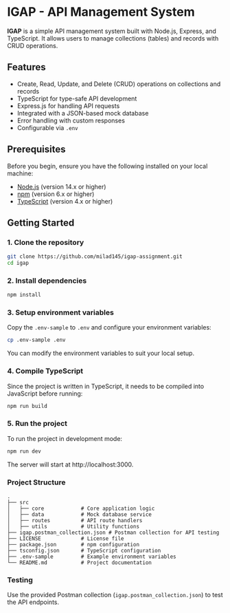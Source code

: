 # IGAP - API Management System

**IGAP** is a simple API management system built with Node.js, Express, and TypeScript. It allows users to manage collections (tables) and records with CRUD operations.

## Features

- Create, Read, Update, and Delete (CRUD) operations on collections and records
- TypeScript for type-safe API development
- Express.js for handling API requests
- Integrated with a JSON-based mock database
- Error handling with custom responses
- Configurable via `.env`

## Prerequisites

Before you begin, ensure you have the following installed on your local machine:

- [Node.js](https://nodejs.org/) (version 14.x or higher)
- [npm](https://www.npmjs.com/) (version 6.x or higher)
- [TypeScript](https://www.typescriptlang.org/) (version 4.x or higher)

## Getting Started

### 1. Clone the repository

```bash
git clone https://github.com/milad145/igap-assignment.git
cd igap
```
### 2. Install dependencies
```bash
npm install
```

### 3. Setup environment variables
Copy the `.env-sample` to `.env` and configure your environment variables:
```bash
cp .env-sample .env
```
You can modify the environment variables to suit your local setup.

### 4. Compile TypeScript
Since the project is written in TypeScript, it needs to be compiled into JavaScript before running:
```bash
npm run build
```

### 5. Run the project
To run the project in development mode:
```bash
npm run dev
```

The server will start at http://localhost:3000.

### Project Structure
```
.
├── src
│   ├── core            # Core application logic
│   ├── data            # Mock database service
│   ├── routes          # API route handlers
│   ├── utils           # Utility functions
├── igap.postman_collection.json # Postman collection for API testing
├── LICENSE             # License file
├── package.json        # npm configuration
├── tsconfig.json       # TypeScript configuration
├── .env-sample         # Example environment variables
└── README.md           # Project documentation
```

### Testing
Use the provided Postman collection (`igap.postman_collection.json`) to test the API endpoints.



